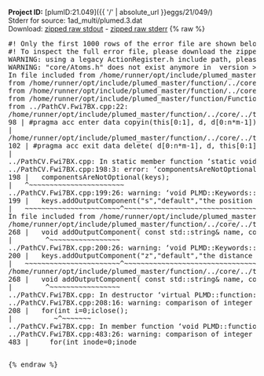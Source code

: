 **Project ID:** [plumID:21.049]({{ '/' | absolute_url }}eggs/21/049/)  
Stderr for source:  1ad_multi/plumed.3.dat   
Download: [zipped raw stdout](plumed.3.dat.plumed_master.stdout.txt.zip) - [zipped raw stderr](plumed.3.dat.plumed_master.stderr.txt.zip) 
{% raw %}
<pre>
#! Only the first 1000 rows of the error file are shown below
#! To inspect the full error file, please download the zipped raw stderr file above
WARNING: using a legacy ActionRegister.h include path, please use <<#include "core/ActionRegister.h">>
WARNING: "core/Atoms.h" does not exist anymore in  version >=2.10, you should change your code.
In file included from /home/runner/opt/include/plumed_master/function/../core/../tools/Tools.h:27,
from /home/runner/opt/include/plumed_master/function/../core/Action.h:28,
from /home/runner/opt/include/plumed_master/function/../core/ActionWithValue.h:25,
from /home/runner/opt/include/plumed_master/function/Function.h:25,
from ../PathCV.Fwi7BX.cpp:22:
/home/runner/opt/include/plumed_master/function/../core/../tools/Tensor.h:98: warning: ignoring ‘#pragma acc enter’ [-Wunknown-pragmas]
98 | #pragma acc enter data copyin(this[0:1], d, d[0:n*m-1])
|
/home/runner/opt/include/plumed_master/function/../core/../tools/Tensor.h:102: warning: ignoring ‘#pragma acc exit’ [-Wunknown-pragmas]
102 | #pragma acc exit data delete( d[0:n*m-1], d, this[0:1])
|
../PathCV.Fwi7BX.cpp: In static member function ‘static void PLMD::function::PathCV::registerKeywords(PLMD::Keywords&)’:
../PathCV.Fwi7BX.cpp:198:3: error: ‘componentsAreNotOptional’ was not declared in this scope
198 |   componentsAreNotOptional(keys);
|   ^~~~~~~~~~~~~~~~~~~~~~~~
../PathCV.Fwi7BX.cpp:199:26: warning: ‘void PLMD::Keywords::addOutputComponent(const std::string&, const std::string&, const std::string&)’ is deprecated: Use addOutputComponent with four argument and specify valid types for value from scalar/vector/matrix/grid [-Wdeprecated-declarations]
199 |   keys.addOutputComponent("s","default","the position on the path");
|   ~~~~~~~~~~~~~~~~~~~~~~~^~~~~~~~~~~~~~~~~~~~~~~~~~~~~~~~~~~~~~~~~~
In file included from /home/runner/opt/include/plumed_master/function/../core/Action.h:27:
/home/runner/opt/include/plumed_master/function/../core/../tools/Keywords.h:268:8: note: declared here
268 |   void addOutputComponent( const std::string& name, const std::string& key, const std::string& descr );
|        ^~~~~~~~~~~~~~~~~~
../PathCV.Fwi7BX.cpp:200:26: warning: ‘void PLMD::Keywords::addOutputComponent(const std::string&, const std::string&, const std::string&)’ is deprecated: Use addOutputComponent with four argument and specify valid types for value from scalar/vector/matrix/grid [-Wdeprecated-declarations]
200 |   keys.addOutputComponent("z","default","the distance from the path");
|   ~~~~~~~~~~~~~~~~~~~~~~~^~~~~~~~~~~~~~~~~~~~~~~~~~~~~~~~~~~~~~~~~~~~
/home/runner/opt/include/plumed_master/function/../core/../tools/Keywords.h:268:8: note: declared here
268 |   void addOutputComponent( const std::string& name, const std::string& key, const std::string& descr );
|        ^~~~~~~~~~~~~~~~~~
../PathCV.Fwi7BX.cpp: In destructor ‘virtual PLMD::function::PathCV::~PathCV()’:
../PathCV.Fwi7BX.cpp:208:16: warning: comparison of integer expressions of different signedness: ‘int’ and ‘unsigned int’ [-Wsign-compare]
208 |   for(int i=0;i<mw_n_;++i){
|               ~^~~~~~
../PathCV.Fwi7BX.cpp: In constructor ‘PLMD::function::PathCV::PathCV(const PLMD::ActionOptions&)’:
../PathCV.Fwi7BX.cpp:236:16: warning: comparison of integer expressions of different signedness: ‘int’ and ‘unsigned int’ [-Wsign-compare]
236 |   for(int i=0;i<mw_n_;++i){
|               ~^~~~~~
../PathCV.Fwi7BX.cpp:259:11: warning: comparison of integer expressions of different signedness: ‘int’ and ‘unsigned int’ [-Wsign-compare]
259 |       if(i==mw_id_) ifiles[i]->close();
|          ~^~~~~~~~
../PathCV.Fwi7BX.cpp: In member function ‘void PLMD::function::PathCV::generatePath()’:
../PathCV.Fwi7BX.cpp:483:26: warning: comparison of integer expressions of different signedness: ‘int’ and ‘unsigned int’ [-Wsign-compare]
483 |     for(int inode=0;inode<nnodes;inode++){
|                     ~~~~~^~~~~~~
../PathCV.Fwi7BX.cpp: In member function ‘void PLMD::function::PathCV::readMultipleWalkers()’:
../PathCV.Fwi7BX.cpp:941:16: warning: comparison of integer expressions of different signedness: ‘int’ and ‘unsigned int’ [-Wsign-compare]
941 |   for(int i=0;i<mw_n_;++i){
|               ~^~~~~~
../PathCV.Fwi7BX.cpp:942:9: warning: comparison of integer expressions of different signedness: ‘int’ and ‘unsigned int’ [-Wsign-compare]
942 |     if(i==mw_id_) continue;
|        ~^~~~~~~~
../PathCV.Fwi7BX.cpp:957:5: error: invalid use of incomplete type ‘class PLMD::Communicator’
957 |     comm.Barrier();
|     ^~~~
In file included from /home/runner/opt/include/plumed_master/function/../core/../tools/OFile.h:25,
from /home/runner/opt/include/plumed_master/function/../core/../tools/Log.h:25,
from /home/runner/opt/include/plumed_master/function/../core/Action.h:30:
/home/runner/opt/include/plumed_master/function/../core/../tools/FileBase.h:29:7: note: forward declaration of ‘class PLMD::Communicator’
29 | class Communicator;
|       ^~~~~~~~~~~~
../PathCV.Fwi7BX.cpp:958:5: error: invalid use of incomplete type ‘class PLMD::Communicator’
958 |     multi_sim_comm.Barrier();
|     ^~~~~~~~~~~~~~
/home/runner/opt/include/plumed_master/function/../core/../tools/FileBase.h:29:7: note: forward declaration of ‘class PLMD::Communicator’
29 | class Communicator;
|       ^~~~~~~~~~~~
terminate called after throwing an instance of 'PLMD::Plumed::ExceptionError'
what():
(core/PlumedMain.cpp:1502) void PLMD::PlumedMain::load(const std::string&)
An error happened while executing command env PLUMED_ROOT='/home/runner/opt/lib/plumed_master' PLUMED_VERSION='2.11.0-dev' PLUMED_HTMLDIR='/home/runner/opt/share/doc/plumed_master' PLUMED_INCLUDEDIR='/home/runner/opt/include' PLUMED_PROGRAM_NAME='plumed_master' PLUMED_IS_INSTALLED='yes' "/home/runner/opt/lib/plumed_master"/scripts/mklib.sh -n -o ./../PathCV.2.11.0-dev.so ../PathCV.cpp

[pkrvm7jw40e0xgp:09814] *** Process received signal ***
[pkrvm7jw40e0xgp:09814] Signal: Aborted (6)
[pkrvm7jw40e0xgp:09814] Signal code:  (-6)
[pkrvm7jw40e0xgp:09814] [ 0] /lib/x86_64-linux-gnu/libc.so.6(+0x45330)[0x7f0487045330]
[pkrvm7jw40e0xgp:09814] [ 1] /lib/x86_64-linux-gnu/libc.so.6(pthread_kill+0x11c)[0x7f048709eb2c]
[pkrvm7jw40e0xgp:09814] [ 2] /lib/x86_64-linux-gnu/libc.so.6(gsignal+0x1e)[0x7f048704527e]
[pkrvm7jw40e0xgp:09814] [ 3] /lib/x86_64-linux-gnu/libc.so.6(abort+0xdf)[0x7f04870288ff]
[pkrvm7jw40e0xgp:09814] [ 4] /lib/x86_64-linux-gnu/libstdc++.so.6(+0xa5ff5)[0x7f04874a5ff5]
[pkrvm7jw40e0xgp:09814] [ 5] /lib/x86_64-linux-gnu/libstdc++.so.6(+0xbb0da)[0x7f04874bb0da]
[pkrvm7jw40e0xgp:09814] [ 6] /lib/x86_64-linux-gnu/libstdc++.so.6(_ZSt10unexpectedv+0x0)[0x7f04874a5a55]
[pkrvm7jw40e0xgp:09814] [ 7] /lib/x86_64-linux-gnu/libstdc++.so.6(+0xa5a6f)[0x7f04874a5a6f]
[pkrvm7jw40e0xgp:09814] [ 8] plumed_master(+0x146dd)[0x55b09530d6dd]
[pkrvm7jw40e0xgp:09814] [ 9] /lib/x86_64-linux-gnu/libc.so.6(+0x2a1ca)[0x7f048702a1ca]
[pkrvm7jw40e0xgp:09814] [10] /lib/x86_64-linux-gnu/libc.so.6(__libc_start_main+0x8b)[0x7f048702a28b]
[pkrvm7jw40e0xgp:09814] [11] plumed_master(+0x15365)[0x55b09530e365]
[pkrvm7jw40e0xgp:09814] *** End of error message ***
</pre>
{% endraw %}
